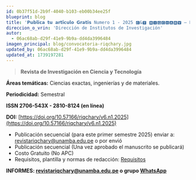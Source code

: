 ```yaml
---
id: 0b37f51d-2b9f-4040-b103-eb00b34ee25f
blueprint: blog
title: '𝗣𝘂𝗯𝗹𝗶𝗰𝗮 𝘁𝘂 𝗮𝗿𝘁𝗶́𝗰𝘂𝗹𝗼 𝗚𝗿𝗮𝘁𝗶𝘀 Numero 1 - 2025 🅲&🆃 🆁🅸🆀🅲🅷🅰🆁🆈 – Riqchary'
direccion_o_vrin: 'Dirección de Institutos de Investigación'
autor:
  - 06ac68ab-d29f-41e9-9b9a-dd4da3996484
imagen_principal: blog/convocatoria-riqchary.jpg
updated_by: 06ac68ab-d29f-41e9-9b9a-dd4da3996484
updated_at: 1739197281
---
```

> ****Revista de Investigación en Ciencia y Tecnología****

****Áreas temáticas:**** Ciencias exactas, ingenierías y de materiales.

****Periodicidad:**** Semestral

****ISSN 2706-543X - 2810-8124 (en línea)****

****DOI:**** [https://doi.org/10.57166/riqchary/v6.n1.2025](https://doi.org/10.57166/riqchary/v6.n1.2025)
- Publicación secuencial (para este primer semestre 2025) enviar a: revistariqchary@unamba.edu.pe o por envió
- Publicación secuencial (Una vez aprobado  el manuscrito se publicará)
- Costo Gratuito (No APC)
- Requisitos, plantilla y normas de redacción: [Requisitos](https://revistas.unamba.edu.pe/index.php/riqchary/requisitos)

****INFORMES: [revistariqchary@unamba.edu.pe](revistariqchary@unamba.edu.pe) o grupo [WhatsApp](https://chat.whatsapp.com/GlpMm9Xxa0yDiT6M1Dq1ng)****
